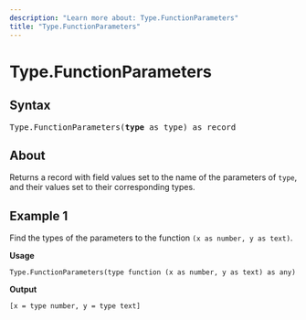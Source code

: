 ```yaml
---
description: "Learn more about: Type.FunctionParameters"
title: "Type.FunctionParameters"
---
```

# Type.FunctionParameters

## Syntax

<pre>
Type.FunctionParameters(<b>type</b> as type) as record
</pre>
  
## About

Returns a record with field values set to the name of the parameters of `type`, and their values set to their corresponding types.

## Example 1

Find the types of the parameters to the function `(x as number, y as text)`.

**Usage**

```powerquery-m
Type.FunctionParameters(type function (x as number, y as text) as any)
```

**Output**

`[x = type number, y = type text]`
